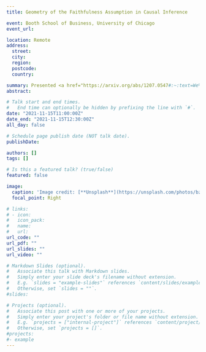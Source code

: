 ```yaml
---
title: Geometry of the Faithfulness Assumption in Causal Inference

event: Booth School of Business, University of Chicago
event_url: 

location: Remote
address:
  street: 
  city: 
  region: 
  postcode: 
  country: 

summary: Presented <a href="https://arxiv.org/abs/1207.0547#:~:text=We%20study%20the%20strong%2Dfaithfulness,classes%20of%20directed%20acyclic%20graphs.">this paper</a> to the Graphical Models group at Booth with additional background on the history of identifiability assumptions in Causal Inference. 
abstract: 

# Talk start and end times.
#   End time can optionally be hidden by prefixing the line with `#`.
date: "2021-11-15T11:00:00Z"
date_end: "2021-11-15T12:30:00Z"
all_day: false

# Schedule page publish date (NOT talk date).
publishDate:

authors: []
tags: []

# Is this a featured talk? (true/false)
featured: false

image:
  caption: 'Image credit: [**Unsplash**](https://unsplash.com/photos/bzdhc5b3Bxs)'
  focal_point: Right

# links:
# - icon: 
#   icon_pack: 
#   name: 
#   url: 
url_code: ""
url_pdf: ""
url_slides: ""
url_video: ""

# Markdown Slides (optional).
#   Associate this talk with Markdown slides.
#   Simply enter your slide deck's filename without extension.
#   E.g. `slides = "example-slides"` references `content/slides/example-slides.md`.
#   Otherwise, set `slides = ""`.
#slides: 

# Projects (optional).
#   Associate this post with one or more of your projects.
#   Simply enter your project's folder or file name without extension.
#   E.g. `projects = ["internal-project"]` references `content/project/deep-learning/index.md`.
#   Otherwise, set `projects = []`.
#projects:
#- example
---
```


